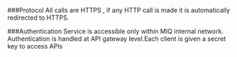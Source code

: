 ###Protocol
All calls are HTTPS , if any HTTP call is made it is automatically redirected to HTTPS.

###Authentication
Service is accessible only within MIQ internal network. Authentication is handled at API gateway level.Each client is given a secret key to access APIs